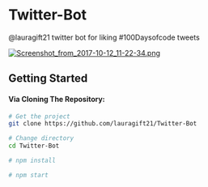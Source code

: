 # Twitter-Bot
@lauragift21 twitter bot for liking #100Daysofcode tweets

[![Screenshot_from_2017-10-12_11-22-34.png](https://s1.postimg.org/3y0toae4lb/Screenshot_from_2017-10-12_11-22-34.png)](https://postimg.org/image/7opz9j2zsr/)


Getting Started
---------------

#### Via Cloning The Repository:

```bash
# Get the project
git clone https://github.com/lauragift21/Twitter-Bot

# Change directory
cd Twitter-Bot

# npm install

# npm start
```


